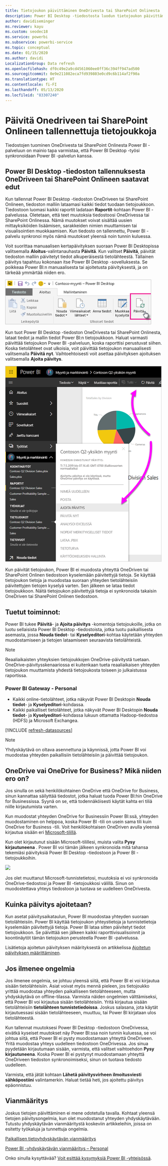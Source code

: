 ```yaml
---
title: Tietojoukon päivittäminen OneDrivesta tai SharePoint Onlinesta
description: Power BI Desktop -tiedostosta luodun tietojoukon päivittäminen – OneDrive tai SharePoint Online
author: davidiseminger
ms.reviewer: kayu
ms.custom: seodec18
ms.service: powerbi
ms.subservice: powerbi-service
ms.topic: conceptual
ms.date: 01/15/2020
ms.author: davidi
LocalizationGroup: Data refresh
ms.openlocfilehash: df0c49e2a9cd4561060ee0ff36c394ff947ad500
ms.sourcegitcommit: 0e9e211082eca7fd939803e0cd9c6b114af2f90a
ms.translationtype: HT
ms.contentlocale: fi-FI
ms.lasthandoff: 05/13/2020
ms.locfileid: "83307240"
---
```

# <a name="refresh-a-dataset-stored-on-onedrive-or-sharepoint-online"></a>Päivitä Onedriveen tai SharePoint Onlineen tallennettuja tietojoukkoja
Tiedostojen tuominen OneDrivesta tai SharePoint Onlinesta Power BI -palveluun on mainio tapa varmistaa, että Power BI Desktop -työsi synkronoidaan Power BI -palvelun kanssa.

## <a name="advantages-of-storing-a-power-bi-desktop-file-on-onedrive-or-sharepoint-online"></a>Power BI Desktop -tiedoston tallennuksesta OneDriveen tai SharePoint Onlineen saatavat edut
Kun tallennat Power BI Desktop -tiedoston OneDriveen tai SharePoint Onlineen, tiedoston malliin lataamasi kaikki tiedot tuodaan tietojoukkoon.  Tiedostoon luomasi kaikki raportit ladataan **Raportit**-kohtaan Power BI -palvelussa. Oletetaan, että teet muutoksia tiedostoosi OneDrivessa tai SharePoint Onlinessa. Nämä muutokset voivat sisältää uusien mittayksiköiden lisäämisen, sarakkeiden nimien muuttamisen tai visualisointien muokkaamisen. Kun tiedosto on tallennettu, Power BI -palvelu synkronoi myös nämä muutokset yleensä noin tunnin kuluessa.

Voit suorittaa manuaalisen kertapäivityksen suoraan Power BI Desktopissa valitsemalla **Aloitus**-valintanauhasta **Päivitä**. Kun valitset **Päivitä**, päivität tiedoston malliin päivitetyt tiedot alkuperäisestä tietolähteestä. Tällainen päivitys tapahtuu kokonaan itse Power BI Desktop -sovelluksesta. Se poikkeaa Power BI:n manuaalisesta tai ajoitetusta päivityksestä, ja on tärkeää ymmärtää niiden ero.

![](media/refresh-desktop-file-onedrive/pbix-refresh.png)

Kun tuot Power BI Desktop -tiedoston OneDrivesta tai SharePoint Onlinesta, lataat tiedot ja mallin tiedot Power BI:n tietojoukkoon. Haluat varmasti päivittää tietojoukon Power BI -palveluun, koska raporttisi perustuvat siihen. Koska tietolähteet ovat ulkoisia, voit päivittää tietojoukon manuaalisesti valitsemalla **Päivitä nyt**. Vaihtoehtoisesti voit asettaa päivityksen ajoituksen valitsemalla **Ajoita päivitys**. 

![](media/refresh-desktop-file-onedrive/powerbi-service-refresh.png)

Kun päivität tietojoukon, Power BI ei muodosta yhteyttä OneDriven tai SharePoint Onlinen tiedostoon kyselemään päivitettyjä tietoja. Se käyttää tietojoukon tietoja ja muodostaa suoraan yhteyden tietolähteisiin päivitettyjen tietojen kyselyä varten. Sen jälkeen se lataa tiedot tietojoukkoon. Näitä tietojoukon päivitettyjä tietoja ei synkronoida takaisin OneDriven tai SharePoint Onlinen tiedostoon.

## <a name="whats-supported"></a>Tuetut toiminnot:
Power BI tukee **Päivitä**- ja **Ajoita päivitys** -komentoja tietojoukoille, jotka on luotu sellaisista Power BI Desktop -tiedostoista, jotka tuotu paikallisesta asemasta, jossa **Nouda tiedot**- tai **Kyselyeditori**-kohtaa käytetään yhteyden muodostamiseen ja tietojen lataamiseen seuraavista tietolähteistä.

> [!NOTE]
> Reaaliaikaisten yhteyksien tietojoukkojen OneDrive-päivitystä tuetaan. OneDrive-päivitysskenaariossa ei kuitenkaan tueta reaaliaikaisen yhteyden tietojoukon muuttamista yhdestä tietojoukosta toiseen jo julkaistussa raportissa.

### <a name="power-bi-gateway---personal"></a>Power BI Gateway - Personal
* Kaikki online-tietolähteet, jotka näkyvät Power BI Desktopin **Nouda tiedot**- ja **Kyselyeditori**-kohdassa.
* Kaikki paikalliset tietolähteet, jotka näkyvät Power BI Desktopin **Nouda tiedot**- ja **Kyselyeditori**-kohdassa lukuun ottamatta Hadoop-tiedostoa (HDFS) ja Microsoft Exchangea.

<!-- Refresh Data sources-->
[!INCLUDE [refresh-datasources](../includes/refresh-datasources.md)]

> [!NOTE]
> Yhdyskäytävä on oltava asennettuna ja käynnissä, jotta Power BI voi muodostaa yhteyden paikallisiin tietolähteisiin ja päivittää tietojoukon.
> 
> 

## <a name="onedrive-or-onedrive-for-business-whats-the-difference"></a>OneDrive vai OneDrive for Business? Mikä niiden ero on?
Jos sinulla on sekä henkilökohtainen OneDrive että OneDrive for Business, sinun kannattaa säilyttää tiedostot, jotka haluat tuoda Power BI:hin OneDrive for Businessissa. Syynä on se, että todennäköisesti käytät kahta eri tiliä niille kirjautumista varten.

Kun muodostat yhteyden OneDrive for Businessiin Power BI:ssä, yhteyden muodostaminen on helppoa, koska Power BI -tili on usein sama tili kuin OneDrive for Business -tili. Voit henkilökohtaisen OneDriven avulla yleensä kirjautua sisään eri [Microsoft-tilillä](https://account.microsoft.com).

Kun olet kirjautunut sisään Microsoft-tilillesi, muista valita **Pysy kirjautuneena** . Power BI voi tämän jälkeen synkronoida mitä tahansa tekemiäsi päivityksiä Power BI Desktop -tiedostoon ja Power BI -tietojoukkoihin.

![](media/refresh-desktop-file-onedrive/refresh_signin_keepmesignedin.png)

Jos olet muuttanut Microsoft-tunnistetietosi, muutoksia ei voi synkronoida OneDrive-tiedostosi ja Power BI -tietojoukkosi välillä. Sinun on muodostettava yhteys tiedostoon ja tuotava se uudelleen OneDrivesta.

## <a name="how-do-i-schedule-refresh"></a>Kuinka päivitys ajoitetaan?
Kun asetat päivitysaikataulun, Power BI muodostaa yhteyden suoraan tietolähteisiin. Power BI käyttää tietojoukon yhteystietoja ja tunnistetietoja kyselemään päivitettyjä tietoja. Power BI lataa sitten päivitetyt tiedot tietojoukkoon. Se päivittää sen jälkeen kaikki raporttivisualisoinnit ja koontinäytöt tämän tietojoukon perusteella Power BI -palvelussa.

Lisätietoja ajoitetun päivityksen määrityksestä on artikkelissa [Ajoitetun päivityksen määrittäminen](refresh-scheduled-refresh.md).

## <a name="when-things-go-wrong"></a>Jos ilmenee ongelmia
Jos ilmenee ongelmia, se johtuu yleensä siitä, että Power BI ei voi kirjautua sisään tietolähteisiin. Asiat voivat myös mennä pieleen, jos tietojoukko yrittää muodostaa yhteyden paikalliseen tietolähteeseen, mutta yhdyskäytävä on offline-tilassa. Varmista näiden ongelmien välttämiseksi, että Power BI voi kirjautua sisään tietolähteisiin. Yritä kirjautua sisään tietolähteisiin **tietolähteen tunnistetiedoissa**. Joskus salasana, jota käytät kirjautuessasi sisään tietolähteeseen, muuttuu, tai Power BI kirjataan ulos tietolähteestä.

Kun tallennat muutoksesi Power BI Desktop -tiedostoon OneDrivessa, eivätkä kyseiset muutokset näy Power BI:ssa noin tunnin kuluessa, se voi johtua siitä, että Power BI ei pysty muodostamaan yhteyttä OneDriveen. Yritä muodostaa yhteys uudelleen tiedostoon OneDrivessa. Jos sinua pyydetään kirjautumaan sisään, varmista, että valitset vaihtoehdon **Pysy kirjautuneena**. Koska Power BI ei pystynyt muodostamaan yhteyttä OneDriveen tiedoston synkronoimiseksi, sinun on tuotava tiedosto uudelleen.

Varmista, että jätät kohtaan **Lähetä päivitysvirheen ilmoitusviesti sähköpostiini** valintamerkin. Haluat tietää heti, jos ajoitettu päivitys epäonnistuu.

## <a name="troubleshooting"></a>Vianmääritys
Joskus tietojen päivittäminen ei mene odotetulla tavalla. Kohtaat yleensä tietojen päivitysongelmia, kun olet muodostanut yhteyden yhdyskäytävään. Tutustu yhdyskäytävän vianmääritystä koskeviin artikkeleihin, joissa on esitetty työkaluja ja tunnettuja ongelmia.

[Paikallisen tietoyhdyskäytävän vianmääritys](service-gateway-onprem-tshoot.md)

[Power BI -yhdyskäytävän vianmääritys – Personal](service-admin-troubleshooting-power-bi-personal-gateway.md)

Onko sinulla kysyttävää? [Voit esittää kysymyksiä Power BI -yhteisössä](https://community.powerbi.com/).
